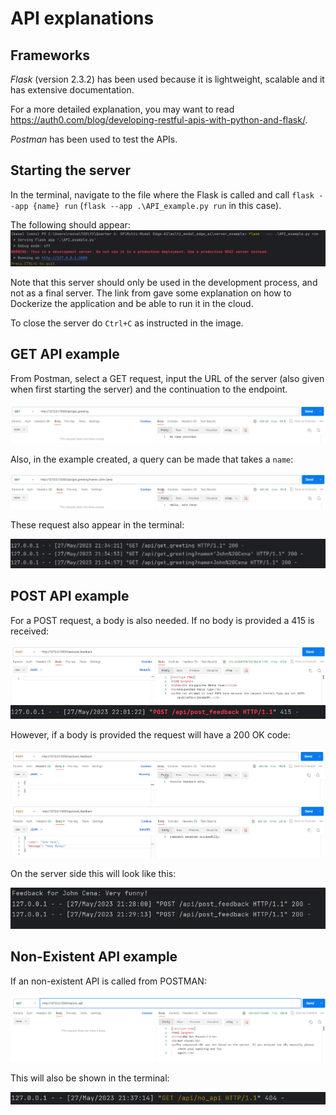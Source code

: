 # API explanations

## Frameworks

*Flask* (version 2.3.2) has been used because it is lightweight, scalable and it has extensive documentation.

For a more detailed explanation, you may want to read https://auth0.com/blog/developing-restful-apis-with-python-and-flask/.

*Postman* has been used to test the APIs.

## Starting the server

In the terminal, navigate to the file where the Flask is called and call `flask --app {name} run` (`flask --app .\API_example.py run` in this case). 

The following should appear:
 ![Running Server](screenshots/run_server.png)

Note that this server should only be used in the development process, and not as a final server. The link from gave some explanation on how to Dockerize the application and be able to run it in the cloud.

To close the server do `Ctrl+C` as instructed in the image.

## GET API example

From Postman, select a GET request, input the URL of the server (also given when first starting the server) and the continuation to the endpoint.

 ![GET request example](screenshots/get_greeting_no_name.png)

Also, in the example created, a query can be made that takes a `name`:

 ![GET query example](screenshots/get_greeting_name.png)

These request also appear in the terminal:

 ![Server log for GET requests](screenshots/server_log.png)


## POST API example

For a POST request, a body is also needed. If no body is provided a 415 is received:

 ![POST no body](screenshots/post_feedback_no_body.png)
 ![Server log POST request no body](screenshots/server_log_post_feedback_no_body.png)
 

However, if a body is provided the request will have a 200 OK code:

 ![POST no content body](screenshots/post_feedback_nocontent_body.png)
 ![POST with body](screenshots/post_feedback_with_body.png)

On the server side this will look like this:

 ![Server Log POST request](screenshots/server_log_post_feedback.png)

## Non-Existent API example

If an non-existent API is called from POSTMAN:

 ![Non existent API](screenshots/no_api.png)

This will also be shown in the terminal:

 ![Server log](screenshots/server_log_no_api.png)

